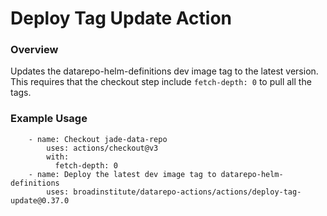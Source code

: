 # Deploy Tag Update Action

### Overview

Updates the datarepo-helm-definitions dev image tag to the latest version. This
requires that the checkout step include `fetch-depth: 0` to pull all the tags.

### Example Usage

```
    - name: Checkout jade-data-repo
        uses: actions/checkout@v3
        with:
          fetch-depth: 0
    - name: Deploy the latest dev image tag to datarepo-helm-definitions
        uses: broadinstitute/datarepo-actions/actions/deploy-tag-update@0.37.0
```
